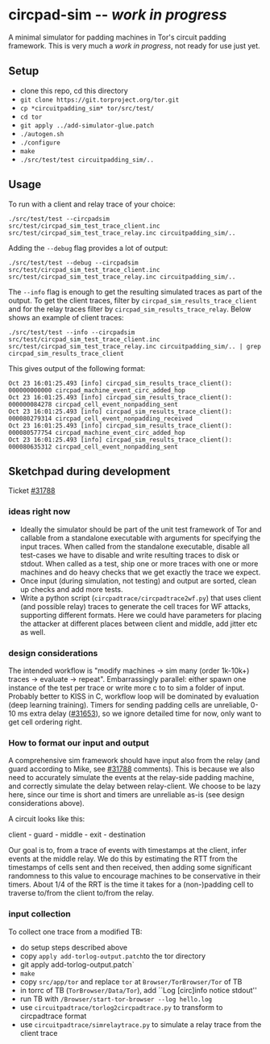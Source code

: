 # circpad-sim -- *work in progress*
A minimal simulator for padding machines in Tor's circuit padding framework.
This is very much a *work in progress*, not ready for use just yet. 

## Setup
- clone this repo, cd this directory
- `git clone https://git.torproject.org/tor.git`
- `cp *circuitpadding_sim* tor/src/test/`
- `cd tor`
- `git apply ../add-simulator-glue.patch`
- `./autogen.sh`
- `./configure`
- `make`
- `./src/test/test circuitpadding_sim/..`

## Usage
To run with a client and relay trace of your choice:

`./src/test/test --circpadsim src/test/circpad_sim_test_trace_client.inc src/test/circpad_sim_test_trace_relay.inc circuitpadding_sim/..`

Adding the `--debug` flag provides a lot of output:

`./src/test/test --debug --circpadsim src/test/circpad_sim_test_trace_client.inc src/test/circpad_sim_test_trace_relay.inc circuitpadding_sim/..`

The `--info` flag is enough to get the resulting simulated traces as part of the
output. To get the client traces, filter by `circpad_sim_results_trace_client`
and for the relay traces filter by `circpad_sim_results_trace_relay`. Below
shows an example of client traces:

`./src/test/test --info --circpadsim src/test/circpad_sim_test_trace_client.inc src/test/circpad_sim_test_trace_relay.inc circuitpadding_sim/.. | grep circpad_sim_results_trace_client`

This gives output of the following format:

```
Oct 23 16:01:25.493 [info] circpad_sim_results_trace_client(): 000000000000 circpad_machine_event_circ_added_hop
Oct 23 16:01:25.493 [info] circpad_sim_results_trace_client(): 000000084278 circpad_cell_event_nonpadding_sent
Oct 23 16:01:25.493 [info] circpad_sim_results_trace_client(): 000080279314 circpad_cell_event_nonpadding_received
Oct 23 16:01:25.493 [info] circpad_sim_results_trace_client(): 000080577754 circpad_machine_event_circ_added_hop
Oct 23 16:01:25.493 [info] circpad_sim_results_trace_client(): 000080635312 circpad_cell_event_nonpadding_sent
```

## Sketchpad during development
Ticket [#31788](https://trac.torproject.org/projects/tor/ticket/31788)

### ideas right now
- Ideally the simulator should be part of the unit test framework of Tor and
  callable from a standalone executable with arguments for specifying the input
  traces. When called from the standalone executable, disable all test-cases we
  have to disable and write resulting traces to disk or stdout. When called as a
  test, ship one or more traces with one or more machines and do heavy checks
  that we get exactly the trace we expect.
- Once input (during simulation, not testing) and output are sorted, clean up
  checks and add more tests. 
- Write a python script (`circpadtrace/circpadtrace2wf.py`) that uses client
  (and possible relay) traces to generate the cell traces for WF attacks,
  supporting different formats. Here we could have parameters for placing the
  attacker at different places between client and middle, add jitter etc as
  well.

### design considerations
The intended workflow is "modify machines -> sim many (order 1k-10k+) traces ->
evaluate -> repeat". Embarrassingly parallel: either spawn one instance of the
test per trace or write more c to to sim a folder of input. Probably better to
KISS in C, workflow loop will be dominated by evaluation (deep learning
training). Timers for sending padding cells are unreliable, 0-10 ms extra delay
([#31653](https://trac.torproject.org/projects/tor/ticket/31653)), so we ignore
detailed time for now, only want to get cell ordering right.

### How to format our input and output
A comprehensive sim framework should have input also from the relay (and guard
according to Mike, see
[#31788](https://trac.torproject.org/projects/tor/ticket/31788) comments). This
is because we also need to accurately simulate the events at the relay-side
padding machine, and correctly simulate the delay between relay-client. We
choose to be lazy here, since our time is short and timers are unreliable as-is
(see design considerations above). 

A circuit looks like this:

client - guard - middle - exit - destination

Our goal is to, from a trace of events with timestamps at the client, infer
events at the middle relay. We do this by estimating the RTT from the timestamps
of cells sent and then received, then adding some significant randomness to this
value to encourage machines to be conservative in their timers. About 1/4 of the
RRT is the time it takes for a (non-)padding cell to traverse to/from the client
to/from the relay.

### input collection
To collect one trace from a modified TB:
- do setup steps described above
- copy `apply add-torlog-output.patch`to the tor directory
- git apply add-torlog-output.patch`
- `make`
- copy `src/app/tor` and replace `tor` at `Browser/TorBrowser/Tor` of TB
- in torrc of TB (`TorBrowser/Data/Tor`), add ``Log [circ]info notice stdout''
- run TB with `/Browser/start-tor-browser --log hello.log`
- use `circuitpadtrace/torlog2circpadtrace.py` to transform to circpadtrace format
- use `circuitpadtrace/simrelaytrace.py` to simulate a relay trace from the
  client trace
